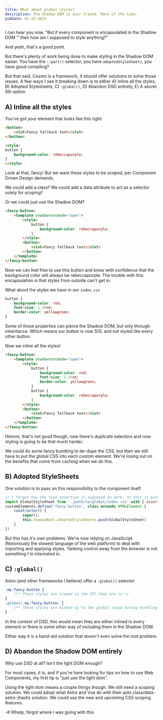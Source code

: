 ```yaml
---
title: What about global styles?
description: The Shadow DOM is your friend. Most of the time.
pubDate: 01-22-2025
---
```


I can hear you now. "But if every component is encapsulated in the Shadow DOM &trade; then how am I supposed to style anything?"

And yeah, that's a good point.

But there's plenty of work being done to make styling in the Shadow DOM easier. You have the `::part()` selector, you have `adoptedStyleSheets`, you have good compiling?

But that said, Cosmo is a framework, it should offer solutions to solve those issues. A few ways I see it breaking down is to either A) Inline all the styles, B) Adopted Stylesheets, C) `:global()`, D) Abandon DSD entirely, E) A secret 5th option

## A) Inline all the styles

You've got your element that looks like this right:

```html
<button>
    <slot>Fancy fallback text</slot>
</button>

<style>
button {
    background-color: rebeccapurple;
}
</style>
```

Look at that, fancy! But we want these styles to be scoped, per Component Driven Design demands.

We could add a class? We could add a data attribute to act as a selector solely for scoping?

Or we could just use the Shadow DOM?

```html
<fancy-button>
    <template shadowrootmode="open">
        <style>
            button {
                background-color: rebeccapurple;
            }
        </style>
        <button>
            <slot>Fancy fallback text</slot>
        </button>
    </template>
</fancy-button>
```

Now we can feel free to use this button and know with confidence that the background color will always be rebeccapurple. The trouble with this encapsulation is that styles from outside can't get in.

What about the styles we have in our `index.css`

```css
button {
    background-color: red;
    font-size: 1.5rem;
    border-color: yellowgreen;
}
```

Some of those properties can pierce the Shadow DOM, but only through inheritance. Which means our button is now SOL and not styled like every other button.

Now we inline all the styles!

```html
<fancy-button>
    <template shadowrootmode="open">
        <style>
            button {
                background-color: red;
                font-size: 1.5rem;
                border-color: yellowgreen;
            }
            button {
                background-color: rebeccapurple;
            }
        </style>
        <button>
            <slot>Fancy fallback text</slot>
        </button>
    </template>
</fancy-button>
```

Hmmm, that's not good though, now there's duplicate selectors and now styling is going to be that much harder.

We could do some fancy bundling to de-dupe the CSS, but then we still have to put the global CSS into each custom element. We're losing out on the benefits that come from caching when we do this.

## B) Adopted StyleSheets

One solution is to pass on this responsibility to the component itself.

```js
// I forget how the type assertion is supposed to work, so this is pseudo code
import GlobalStyleSheet from './path/to/global/index.css' with { assert: 'text/css' }
customElements.define('fancy-button', class extends HTMLElement {
    constructor() {
        super();
        this.shadowRoot.adoptedStyleSheets.push(GlobalStyleSheet)
    }
})
```

But this has it's own problems. We're now relying on JavaScript (Notoriously the slowest language of the web platform) to deal with importing and applying styles. Yanking control away from the browser is not something I'm interested in.

## C) `:global()`

Astro (and other frameworks I believe) offer a `:global()` selector.

```css
.my-fancy-button {
    /** These styles are scoped to the SFC they are in */
}
:global(.my-fancy-button) {
    /** These styles are kicked up to the global scope during bundling */
}
```

In the context of DSD, this would mean they are either inlined in every element or there is some other way of including them in the Shadow DOM.

Either way it is a band-aid solution that doesn't even solve the root problem.

## D) Abandon the Shadow DOM entirely

Why use DSD at all? Isn't the light DOM enough?

For most cases, it is, and if you're here looking for tips on how to use Web Components, my first tip is "just use the light dom".

Using the light dom means a couple things though. We still need a scoping solution. We could adopt what Astro and Vue do with their auto class/data-astro-{hash} solution. We could use the new and upcoming CSS scoping features.

-# Whelp, forgot where I was going with this